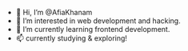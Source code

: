 - 👋 Hi, I’m @AfiaKhanam
- 👀 I’m interested in web development and hacking.
- 🌱 I’m currently learning frontend development.
- 📫 currently studying & exploring!

<!---
AfiaKhanam/AfiaKhanam is a ✨ special ✨ repository because its `README.md` (this file) appears on your GitHub profile.
You can click the Preview link to take a look at your changes.
--->
